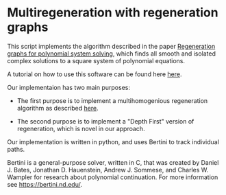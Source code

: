 Multiregeneration with regeneration graphs
=============================================================

This script implements the algorithm described in the paper 
[Regeneration graphs for polynomial system 
solving](https://arxiv.org/abs/1912.04394), which finds all smooth and 
isolated complex solutions to a square system of polynomial equations. 

A tutorial on how to use this software can be found here [here](https://github.com/colinwcrowley/multiregeneration-tutorial).

Our implementaion has two main purposes: 

 - The first purpose is to implement a multihomogenious regeneration 
   algorithm as described [here](https://www3.nd.edu/~jhauenst/preprints/hrMultiHom.pdf). 

 - The second purpose is to implement a "Depth First" version of 
   regeneration, which is novel in our approach.

Our implementation is written in python, and uses Bertini to track 
individual paths.

Bertini is a general-purpose solver, written in C, that was created by
Daniel J. Bates, Jonathan D. Hauenstein, Andrew J. Sommese, and Charles W. Wampler
 for research about polynomial continuation. For more information see
https://bertini.nd.edu/.


<!-- Input format -->
<!-- ------------ -->

<!-- A complete input for our software consists of three files named --> 
<!-- `inputFile.py`, `bertiniInput_variables`, and `bertiniInput_equations` --> 
<!-- in the same directory. -->

<!--  - The file `inputFile.py` is written in python. The python script --> 
<!--    `multiregeneration.py` needs to know the multidegrees of the --> 
<!--    equations to solve, which should be defined in `inputFile.py`. See, --> 
<!--    for example, `Tests/Example-p10a`. -->

<!--  - The file `bertiniInput_equations` should contain the declaration of --> 
<!--    several functions, and the definition of those functions, in the same --> 
<!--    syntax that is used to define functions in Bertini. -->

<!--  - The file `bertiniInput_variables` should contain the declaration of --> 
<!--    several variable group in the same --> 
<!--    syntax that is used to define them in Bertini. Our script works with --> 
<!--    either affine or projective variable groups. -->

<!-- In addition, the user can include a file `bertiniInput_trackingOptions`, --> 
<!-- which will be passed to Bertini when it tracks each path. -->
